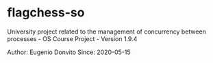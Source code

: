 # flagchess-so
University project related to the management of concurrency between processes - OS Course Project - Version 1.9.4

Author: Eugenio Donvito Since: 2020-05-15
